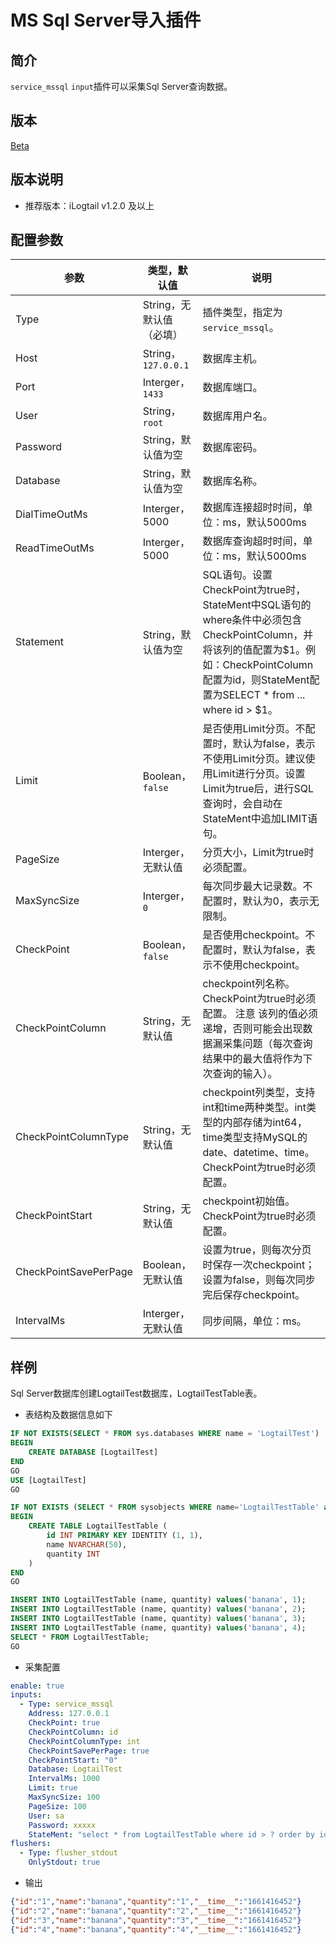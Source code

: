 # MS Sql Server导入插件

## 简介

`service_mssql` `input`插件可以采集Sql Server查询数据。

## 版本

[Beta](../../stability-level.md)

## 版本说明

* 推荐版本：iLogtail v1.2.0 及以上

## 配置参数

| 参数 | 类型，默认值 | 说明 |
| --- | --- | --- |
| Type | String，无默认值（必填） | 插件类型，指定为`service_mssql`。 |
| Host| String，`127.0.0.1` | 数据库主机。|
| Port | Interger，`1433` | 数据库端口。|
| User | String，`root` | 数据库用户名。|
| Password | String，默认值为空 | 数据库密码。|
| Database | String，默认值为空 | 数据库名称。|
| DialTimeOutMs | Interger，5000 | 数据库连接超时时间，单位：ms，默认5000ms |
| ReadTimeOutMs | Interger，5000 | 数据库查询超时时间，单位：ms，默认5000ms |
| Statement | String，默认值为空| SQL语句。设置CheckPoint为true时，StateMent中SQL语句的where条件中必须包含CheckPointColumn，并将该列的值配置为$1。例如：CheckPointColumn配置为id，则StateMent配置为SELECT * from ... where id > $1。 |
| Limit | Boolean，`false`| 是否使用Limit分页。不配置时，默认为false，表示不使用Limit分页。建议使用Limit进行分页。设置Limit为true后，进行SQL查询时，会自动在StateMent中追加LIMIT语句。 |
| PageSize | Interger，无默认值 | 分页大小，Limit为true时必须配置。|
| MaxSyncSize | Interger，`0` | 每次同步最大记录数。不配置时，默认为0，表示无限制。|
| CheckPoint | Boolean，`false`| 是否使用checkpoint。不配置时，默认为false，表示不使用checkpoint。|
| CheckPointColumn | String，无默认值| checkpoint列名称。 CheckPoint为true时必须配置。 注意 该列的值必须递增，否则可能会出现数据漏采集问题（每次查询结果中的最大值将作为下次查询的输入）。|
| CheckPointColumnType | String，无默认值| checkpoint列类型，支持int和time两种类型。int类型的内部存储为int64，time类型支持MySQL的date、datetime、time。 CheckPoint为true时必须配置。|
| CheckPointStart | String，无默认值| checkpoint初始值。CheckPoint为true时必须配置。|
| CheckPointSavePerPage | Boolean，无默认值| 设置为true，则每次分页时保存一次checkpoint；设置为false，则每次同步完后保存checkpoint。|
| IntervalMs | Interger，无默认值| 同步间隔，单位：ms。|

## 样例

Sql Server数据库创建LogtailTest数据库，LogtailTestTable表。

* 表结构及数据信息如下

```sql
IF NOT EXISTS(SELECT * FROM sys.databases WHERE name = 'LogtailTest')
BEGIN
    CREATE DATABASE [LogtailTest]
END
GO
USE [LogtailTest]
GO

IF NOT EXISTS (SELECT * FROM sysobjects WHERE name='LogtailTestTable' and xtype='U')
BEGIN
    CREATE TABLE LogtailTestTable (
        id INT PRIMARY KEY IDENTITY (1, 1),
        name NVARCHAR(50), 
        quantity INT
    )
END
GO

INSERT INTO LogtailTestTable (name, quantity) values('banana', 1);
INSERT INTO LogtailTestTable (name, quantity) values('banana', 2);
INSERT INTO LogtailTestTable (name, quantity) values('banana', 3);
INSERT INTO LogtailTestTable (name, quantity) values('banana', 4);
SELECT * FROM LogtailTestTable;
GO
```

* 采集配置

```yaml
enable: true
inputs:
  - Type: service_mssql
    Address: 127.0.0.1
    CheckPoint: true
    CheckPointColumn: id 
    CheckPointColumnType: int
    CheckPointSavePerPage: true
    CheckPointStart: "0"
    Database: LogtailTest
    IntervalMs: 1000
    Limit: true
    MaxSyncSize: 100
    PageSize: 100
    User: sa
    Password: xxxxx
    StateMent: "select * from LogtailTestTable where id > ? order by id"
flushers:
  - Type: flusher_stdout
    OnlyStdout: true
```

* 输出

```json
{"id":"1","name":"banana","quantity":"1","__time__":"1661416452"}
{"id":"2","name":"banana","quantity":"2","__time__":"1661416452"}
{"id":"3","name":"banana","quantity":"3","__time__":"1661416452"}
{"id":"4","name":"banana","quantity":"4","__time__":"1661416452"}
```
